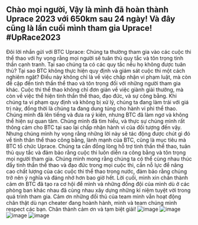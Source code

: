 Chào mọi người,
Vậy là mình đã hoàn thành Uprace 2023 với 650km sau 24 ngày!
Và đây cũng là lần cuối mình tham gia Uprace!
#UpRace2023
---------------
Đôi lời nhắn gửi với BTC Uprace:
Chúng ta thường tham gia vào các cuộc thi thể thao với hy vọng rằng mọi người sẽ tuân thủ quy tắc và tôn trọng tinh thần cạnh tranh.
Tại sao chúng ta có các quy tắc nếu họ không được tuân thủ? Tại sao BTC không thực hiện quy định và giám sát cuộc thi một cách nghiêm ngặt? Điều này không chỉ là về việc chấp nhận vi phạm luật, mà còn đề cập đến tinh thần thể thao và tôn trọng đối với những người tham gia khác.
Cuộc thi thể thao không chỉ đơn giản về việc giành giải thưởng, mà còn về việc thể hiện tinh thần thể thao, đạo đức, và sự công bằng. Khi chúng ta vi phạm quy định và không bị xử lý, chúng ta đang làm trái với giá trị này, đồng thời là chúng ta đang dung túng cho hành vi phi thể thao.
Chúng mình đã lên tiếng và đưa ra ý kiến, nhưng BTC đã làm ngơ và không thể hiện sự quan tâm. Chúng mình đã tìm hiểu, và thực sự chúng mình rất thông cảm cho BTC tại sao lại chấp nhận hành vi của đối tượng đến vậy. Nhưng chúng mình hy vọng rằng những lời này sẽ tác động được chút gì đó về tinh thân thể thao công bằng, lành mạnh của BTC, cũng là mục tiêu mà BTC tổ chức Uprace. Chúng ta cần đồng lòng hỗ trợ tinh thần thể thao, tuân thủ quy tắc và đảm bảo rằng cuộc thi luôn diễn ra công bằng và tôn trọng mọi người tham gia.
Chúng mình mong rằng chúng ta có thể cùng nhau thúc đẩy tinh thần thể thao và đạo đức trong mọi cuộc thi, cần nỗ lực để nâng cao chất lượng của các cuộc thi thể thao trong nước, đảm bảo rằng chúng trở nên ý nghĩa và đáng nhớ hơn bao giờ hết. 
Lời cuối, mình xin chân thành cảm ơn BTC đã tạo ra cơ hội để mình và những đồng đội của mình dù ở các phòng ban khác nhau đã cùng nhau xây dựng những kỉ niệm tuyệt vời trong quá trình tham gia. Cảm ơn những đối thủ của team mình vẫn hoạt động chân thật dù nạn cheater đang hoành hành, mình và team chúng mình respect các bạn.
Chân thành cảm ơn và tạm biệt giải!
![image](https://github.com/minhluan2292/blog/assets/20589120/9753e544-56bd-4b10-a34c-cd5e1d5e5107)
![image](https://github.com/minhluan2292/blog/assets/20589120/913a8397-370e-45c0-8f36-8ffc965bd41f)
![image](https://github.com/minhluan2292/blog/assets/20589120/b0dae78f-5da9-4942-96a5-3d93c80febb0)
![image](https://github.com/minhluan2292/blog/assets/20589120/107bc3c3-4c9c-48b8-ab5b-b6794c87b2ce)
